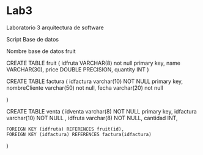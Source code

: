 Lab3
====

Laboratorio 3 arquitectura de software

Script Base de datos

Nombre base de datos fruit

 CREATE TABLE fruit
(
	idfruta VARCHAR(8) not null primary key,
	name VARCHAR(30),
	price DOUBLE PRECISION,
	quantity INT
)



CREATE TABLE factura
(
    idfactura varchar(10) NOT NULL primary key,
    nombreCliente varchar(50) not null,
fecha varchar(20) not null
    
)

CREATE TABLE venta
(
	idventa varchar(8) NOT NULL primary key,
    idfactura varchar(10) NOT NULL ,
    idfruta varchar(8) NOT NULL,
    cantidad   INT,
    
    FOREIGN KEY (idfruta) REFERENCES fruit(id),
    FOREIGN KEY (idfactura) REFERENCES factura(idfactura)
    
)
